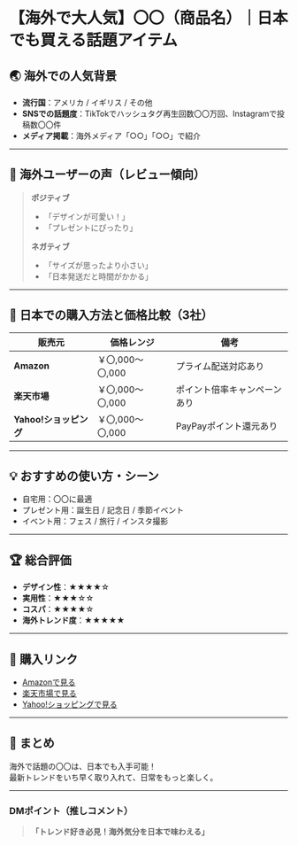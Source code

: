 # 【海外で大人気】〇〇（商品名）｜日本でも買える話題アイテム

## 🌏 海外での人気背景
- **流行国**：アメリカ / イギリス / その他
- **SNSでの話題度**：TikTokでハッシュタグ再生回数〇〇万回、Instagramで投稿数〇〇件
- **メディア掲載**：海外メディア「○○」「○○」で紹介

---

## 💬 海外ユーザーの声（レビュー傾向）
> **ポジティブ**
> - 「デザインが可愛い！」
> - 「プレゼントにぴったり」
>
> **ネガティブ**
> - 「サイズが思ったより小さい」
> - 「日本発送だと時間がかかる」

---

## 🛒 日本での購入方法と価格比較（3社）
| 販売元 | 価格レンジ | 備考 |
|--------|------------|------|
| **Amazon** | ￥〇,000〜〇,000 | プライム配送対応あり |
| **楽天市場** | ￥〇,000〜〇,000 | ポイント倍率キャンペーンあり |
| **Yahoo!ショッピング** | ￥〇,000〜〇,000 | PayPayポイント還元あり |

---

## 💡 おすすめの使い方・シーン
- 自宅用：〇〇に最適
- プレゼント用：誕生日 / 記念日 / 季節イベント
- イベント用：フェス / 旅行 / インスタ撮影

---

## 🏆 総合評価
- **デザイン性**：★★★★☆
- **実用性**：★★★☆☆
- **コスパ**：★★★★☆
- **海外トレンド度**：★★★★★

---

## 🔗 購入リンク
- [Amazonで見る](#)
- [楽天市場で見る](#)
- [Yahoo!ショッピングで見る](#)

---

## 📌 まとめ
海外で話題の〇〇は、日本でも入手可能！  
最新トレンドをいち早く取り入れて、日常をもっと楽しく。

---

### DMポイント（推しコメント）
> **「トレンド好き必見！海外気分を日本で味わえる」**
